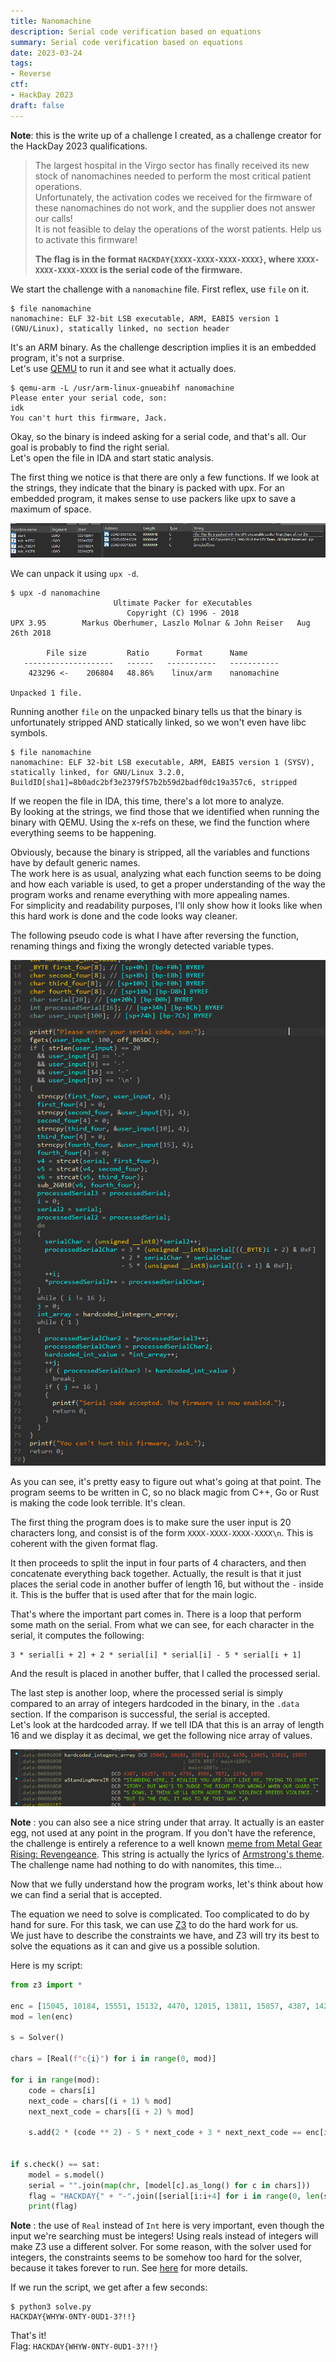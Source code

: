 ```yaml
---
title: Nanomachine
description: Serial code verification based on equations
summary: Serial code verification based on equations
date: 2023-03-24
tags:
- Reverse
ctf:
- HackDay 2023
draft: false
---
```


**Note**: this is the write up of a challenge I created, as a challenge creator for the HackDay 2023 qualifications.

> The largest hospital in the Virgo sector has finally received its new stock of nanomachines needed to perform the most critical patient operations. \
> Unfortunately, the activation codes we received for the firmware of these nanomachines do not work, and the supplier does not answer our calls! \
> It is not feasible to delay the operations of the worst patients. Help us to activate this firmware!
> 
> **The flag is in the format `HACKDAY{XXXX-XXXX-XXXX-XXXX}`, where `XXXX-XXXX-XXXX-XXXX` is the serial code of the firmware.**

We start the challenge with a `nanomachine` file. First reflex, use `file` on it.

```
$ file nanomachine
nanomachine: ELF 32-bit LSB executable, ARM, EABI5 version 1 (GNU/Linux), statically linked, no section header
```

It's an ARM binary. As the challenge description implies it is an embedded program, it's not a surprise. \
Let's use [QEMU](https://www.qemu.org/) to run it and see what it actually does.

```
$ qemu-arm -L /usr/arm-linux-gnueabihf nanomachine
Please enter your serial code, son:
idk
You can't hurt this firmware, Jack.
```

Okay, so the binary is indeed asking for a serial code, and that's all. Our goal is probably to find the right serial. \
Let's open the file in IDA and start static analysis.

The first thing we notice is that there are only a few functions. If we look at the strings, they indicate that the binary is packed with upx. For an embedded program, it makes sense to use packers like upx to save a maximum of space.

![](images/upx.png)

We can unpack it using `upx -d`.

```
$ upx -d nanomachine
                       Ultimate Packer for eXecutables
                          Copyright (C) 1996 - 2018
UPX 3.95        Markus Oberhumer, Laszlo Molnar & John Reiser   Aug 26th 2018

        File size         Ratio      Format      Name
   --------------------   ------   -----------   -----------
    423296 <-    206804   48.86%    linux/arm    nanomachine

Unpacked 1 file.
```

Running another `file` on the unpacked binary tells us that the binary is unfortunately stripped AND statically linked, so we won't even have libc symbols.

```
$ file nanomachine
nanomachine: ELF 32-bit LSB executable, ARM, EABI5 version 1 (SYSV), statically linked, for GNU/Linux 3.2.0, BuildID[sha1]=8b0adc2bf3e2379f57b2b59d2badf0dc19a357c6, stripped
```

If we reopen the file in IDA, this time, there's a lot more to analyze. \
By looking at the strings, we find those that we identified when running the binary with QEMU. Using the x-refs on these, we find the function where everything seems to be happening.

Obviously, because the binary is stripped, all the variables and functions have by default generic names. \
The work here is as usual, analyzing what each function seems to be doing and how each variable is used, to get a proper understanding of the way the program works and rename everything with more appealing names. \
For simplicity and readability purposes, I'll only show how it looks like when this hard work is done and the code looks way cleaner.

The following pseudo code is what I have after reversing the function, renaming things and fixing the wrongly detected variable types.

![](images/decomp.png)

As you can see, it's pretty easy to figure out what's going at that point. The program seems to be written in C, so no black magic from C++, Go or Rust is making the code look terrible. It's clean.

The first thing the program does is to make sure the user input is 20 characters long, and consist is of the form `XXXX-XXXX-XXXX-XXXX\n`. This is coherent with the given format flag.

It then proceeds to split the input in four parts of 4 characters, and then concatenate everything back together. Actually, the result is that it just places the serial code in another buffer of length 16, but without the `-` inside it. This is the buffer that is used after that for the main logic.

That's where the important part comes in. There is a loop that perform some math on the serial. From what we can see, for each character in the serial, it computes the following:

```
3 * serial[i + 2] + 2 * serial[i] * serial[i] - 5 * serial[i + 1]
```

And the result is placed in another buffer, that I called the processed serial.

The last step is another loop, where the processed serial is simply compared to an array of integers hardcoded in the binary, in the `.data` section. If the comparison is successful, the serial is accepted. \
Let's look at the hardcoded array. If we tell IDA that this is an array of length 16 and we display it as decimal, we get the following nice array of values.

![](images/hardcoded.png)

**Note** : you can also see a nice string under that array. It actually is an easter egg, not used at any point in the program. If you don't have the reference, the challenge is entirely a reference to a well known [meme from Metal Gear Rising: Revengeance](https://youtu.be/RhMsboqMMzs). This string is actually the lyrics of [Armstrong's theme](https://youtu.be/75WTRdwHL2k). The challenge name had nothing to do with nanomites, this time...

Now that we fully understand how the program works, let's think about how we can find a serial that is accepted.

The equation we need to solve is complicated. Too complicated to do by hand for sure. For this task, we can use [Z3](https://github.com/Z3Prover/z3) to do the hard work for us. \
We just have to describe the constraints we have, and Z3 will try its best to solve the equations as it can and give us a possible solution.

Here is my script:

```py
from z3 import *

enc = [15045, 10184, 15551, 15132, 4470, 12015, 13811, 15857, 4387, 14257, 9156, 4736, 4986, 7872, 2274, 1959]
mod = len(enc)

s = Solver()

chars = [Real(f"c{i}") for i in range(0, mod)]

for i in range(mod):
    code = chars[i]
    next_code = chars[(i + 1) % mod]
    next_next_code = chars[(i + 2) % mod]

    s.add(2 * (code ** 2) - 5 * next_code + 3 * next_next_code == enc[i])
    

if s.check() == sat:
    model = s.model()
    serial = "".join(map(chr, [model[c].as_long() for c in chars]))
    flag = "HACKDAY{" + "-".join([serial[i:i+4] for i in range(0, len(serial), 4)]) + "}"
    print(flag)
```

**Note** : the use of `Real` instead of `Int` here is very important, even though the input we're searching must be integers! Using reals instead of integers will make Z3 use a different solver. For some reason, with the solver used for integers, the constraints seems to be somehow too hard for the solver, because it takes forever to run. See [here](https://microsoft.github.io/z3guide/docs/theories/Arithmetic/) for more details.

If we run the script, we get after a few seconds:

```
$ python3 solve.py
HACKDAY{WHYW-0NTY-0UD1-3?!!}
```

That's it! \
Flag: `HACKDAY{WHYW-0NTY-0UD1-3?!!}`